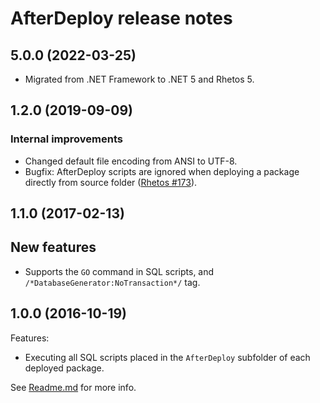 # AfterDeploy release notes

## 5.0.0 (2022-03-25)

* Migrated from .NET Framework to .NET 5 and Rhetos 5.

## 1.2.0 (2019-09-09)

### Internal improvements

* Changed default file encoding from ANSI to UTF-8.
* Bugfix: AfterDeploy scripts are ignored when deploying a package directly from source folder
  ([Rhetos #173](https://github.com/Rhetos/Rhetos/issues/173)).

## 1.1.0 (2017-02-13)

## New features

* Supports the `GO` command in SQL scripts, and `/*DatabaseGenerator:NoTransaction*/` tag.

## 1.0.0 (2016-10-19)

Features:

* Executing all SQL scripts placed in the `AfterDeploy` subfolder of each deployed package.

See [Readme.md](Readme.md) for more info.
